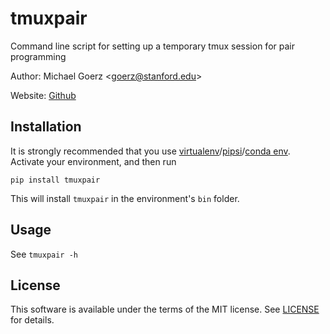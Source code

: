 # tmuxpair #

Command line script for setting up a temporary tmux session for pair programming

Author: Michael Goerz <<goerz@stanford.edu>>

Website: [Github][]

[Github]: programming#tmuxpair


## Installation ##

It is strongly recommended that you use [virtualenv][]/[pipsi][]/[conda env][].
Activate your environment, and then run

    pip install tmuxpair

This will install `tmuxpair` in the environment's `bin` folder.

[virtualenv]: http://docs.python-guide.org/en/latest/dev/virtualenvs/
[pipsi]: https://github.com/mitsuhiko/pipsi#pipsi
[conda env]: http://conda.pydata.org/docs/using/envs.html


## Usage ##

See `tmuxpair -h`


## License ##

This software is available under the terms of the MIT license. See [LICENSE][]
for details.

[LICENSE]: LICENSE
